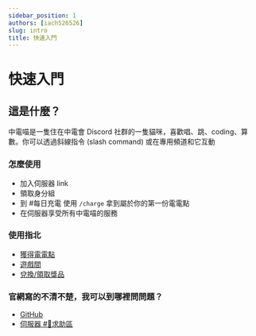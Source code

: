 ```yaml
---
sidebar_position: 1
authors: [iach526526]
slug: intro
title: 快速入門
---
```


# 快速入門

## 這是什麼？

中電喵是一隻住在中電會 Discord 社群的一隻貓咪，喜歡唱、跳、coding、算數。你可以透過斜線指令 (slash command) 或在專用頻道和它互動

### 怎麼使用

- 加入伺服器 link
- 領取身分組
- 到 #每日充電 使用 `/charge` 拿到屬於你的第一份電電點
- 在伺服器享受所有中電喵的服務

### 使用指北

- [獲得電電點](./get-point.md)
- [遊戲間](./game.md)
- [兌換/領取獎品](./shop)

### 官網寫的不清不楚，我可以到哪裡問問題？

- [GitHub](https://github.com/SCAICT/SCAICT-uwu/issues)
- [伺服器 #🥺求助區](https://discord.com/invite/At7r54v94c)
